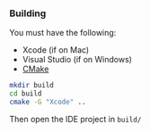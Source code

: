 ### Building
You must have the following:
- Xcode (if on Mac)
- Visual Studio (if on Windows)
- [CMake](https://cmake.org/download)

```sh
mkdir build
cd build
cmake -G "Xcode" ..
```
Then open the IDE project in `build/`
